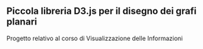 ## Piccola libreria D3.js per il disegno dei grafi planari
Progetto relativo al corso di Visualizzazione delle Informazioni
